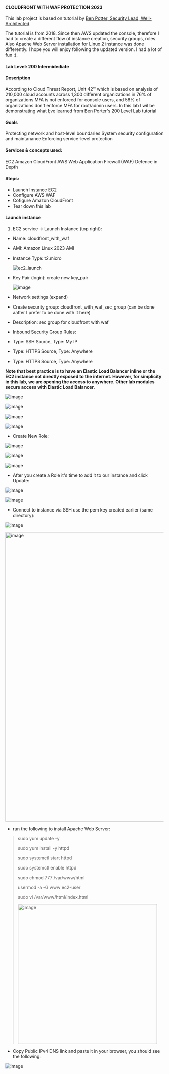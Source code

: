 #### CLOUDFRONT WITH WAF PROTECTION 2023

This lab project is based on tutorial by [Ben Potter, Security Lead, Well-Architected](https://www.wellarchitectedlabs.com/security/200_labs/200_cloudfront_with_waf_protection/)

The tutorial is from 2018. Since then AWS updated the console, therefore I had to create a different flow of instance creation, security groups, roles. Also Apache Web Server installation for Linux 2 instance was done differently. I hope you will enjoy following the updated version. I had a lot of fun :).

#### Lab Level: 200 Intermidediate 

#### Description
According to Cloud Threat Report, Unit 42™ which is based on analysis of 210,000 cloud accounts across 1,300 different organizations in 76% of organizations MFA is not enforced for console users, and 58% of organizations don't enforce MFA for root/admin users.
In this lab I wil be demonstrating what I;ve learned from Ben Porter's 200 Level Lab tutorial

#### Goals
Protecting network and host-level boundaries
System security configuration and maintanance
Enforcing service-level protection

#### Services & concepts used:

EC2
Amazon CloudFront
AWS Web Application Firewall (WAF)
Defence in Depth

#### Steps:

* Launch Instance EC2
* Configure AWS WAF
* Cofigure Amazon CloudFront
* Tear down this lab

#### Launch instance 

1. EC2 service -> Launch Instance (top right):
* Name: cloudfront_with_waf
* AMI: Amazon Linux 2023 AMI
* Instance Type: t2.micro
  
  ![ec2_launch](https://user-images.githubusercontent.com/78635937/271756002-2afbc686-231b-4a14-8590-edcfedb6a336.png)


* Key Pair (login): create new key_pair

  ![image](https://github.com/0xsisu/CLOUDFRONT-WITH-WAF-PROTECTION/assets/78635937/d1981ea2-6fb5-4734-a89f-d1797dc33610)

* Network settings (expand)
* Create security group: cloudfront_with_waf_sec_group (can be done aafter I prefer to be done with it here)
* Description: sec group for cloudfront with waf
* Inbound Security Group Rules:
 * Type: SSH Source, Type: My IP
 * Type: HTTPS Source, Type: Anywhere
 * Type: HTTPS Source, Type: Anywhere

**Note that best practice is to have an Elastic Load Balancer inline or the EC2 instance not directly exposed to the internet. However, for simplicity in this lab, we are opening the access to anywhere. Other lab modules secure access with Elastic Load Balancer.**

 ![image](https://github.com/0xsisu/CLOUDFRONT-WITH-WAF-PROTECTION/assets/78635937/09ef6661-d9c0-4fd2-9487-8f4a9931e480)

 ![image](https://github.com/0xsisu/CLOUDFRONT-WITH-WAF-PROTECTION/assets/78635937/8d23253e-ad1b-4b6d-8093-0abaa6c3144c)

 ![image](https://github.com/0xsisu/CLOUDFRONT-WITH-WAF-PROTECTION/assets/78635937/dcb2ea9c-5d08-4dcc-a835-92c212d84aed)

 ![image](https://github.com/0xsisu/CLOUDFRONT-WITH-WAF-PROTECTION/assets/78635937/c07900c2-7d10-47ca-ac34-6367152dec72)


* Create New Role:

 ![image](https://github.com/0xsisu/CLOUDFRONT-WITH-WAF-PROTECTION/assets/78635937/cd15bcb5-d1e3-413b-870f-696607faf8af)

 ![image](https://github.com/0xsisu/CLOUDFRONT-WITH-WAF-PROTECTION/assets/78635937/a620d482-ea78-4866-b342-60ad98cdcb40)

 ![image](https://github.com/0xsisu/CLOUDFRONT-WITH-WAF-PROTECTION/assets/78635937/a53ff73a-93d6-4dd0-901a-718c19d9c324)



* After you create a Role it's time to add it to our instance and click Update:

 ![image](https://github.com/0xsisu/CLOUDFRONT-WITH-WAF-PROTECTION/assets/78635937/fa1bb0d0-43a6-41da-9092-c12780321771)

 ![image](https://github.com/0xsisu/CLOUDFRONT-WITH-WAF-PROTECTION/assets/78635937/5a05ba4e-9534-416b-acb2-5431d789f908)


* Connect to instance via SSH use the pem key created earlier (same directory):
 
 ![image](https://github.com/0xsisu/CLOUDFRONT-WITH-WAF-PROTECTION/assets/78635937/6124d9a4-bab8-42cb-9494-823e543e5612)

<img width="917" alt="image" src="https://github.com/0xsisu/CLOUDFRONT-WITH-WAF-PROTECTION/assets/78635937/cf6d4b4b-37c1-4eaf-aafe-8c8a49040bd1">


* run the following to install Apache Web Server:

> sudo yum update -y
>
> sudo yum install -y httpd
>
> sudo systemctl start httpd
>
> sudo systemctl enable httpd
>
> sudo chmod 777 /var/www/html
>
> usermod -a -G www ec2-user
>
> sudo vi /var/www/html/index.html
>
> <img width="443" alt="image" src="https://github.com/0xsisu/CLOUDFRONT-WITH-WAF-PROTECTION/assets/78635937/22125996-cb91-462a-9ef1-82e1d09ece06">


* Copy Public IPv4 DNS link and paste it in your browser, you should see the following:

![image](https://github.com/0xsisu/CLOUDFRONT-WITH-WAF-PROTECTION/assets/78635937/0e29e433-7edb-4aa9-9481-b3ae5a394924) 














 
